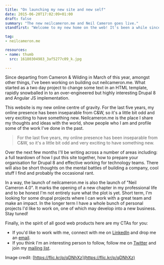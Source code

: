 ```yaml
---
title: "On launching my new site and new self"
date: 2015-06-20T17:02:09+01:00
draft: false
summary: "The new neilcameron.me and Neil Cameron goes live."
standfirst: "Welcome to my new home on the web! It's been a while since I've had my own site, here's what's coming up next."

tag: 
- neilcameron.me

resources:
- name: thumb
  src: 16180304983_3af5277c09_k.jpg
  
---
```

Since departing from Cameron & Wilding in March of this year, amongst other things, I've been working on building out neilcameron.me. What started as a two day project to change some text in an HTML template, rapidly snowballed in to an over-engineered but highly interesting Drupal 8 and Angular JS implementation.

This website is my new online centre of gravity. For the last five years, my online presence has been inseparable from C&W, so it's a little bit odd and very exciting to have something new. Neilcameron.me is the place I share my thoughts and ideas with the world, show people who I am and profile some of the work I've done in the past.

> For the last five years, my online presence has been inseparable from C&W, so it's a little bit odd and very exciting to have something new.

Over the next few months I'll be writing across a number of areas including: a full teardown of how I put this site together, how to prepare your organisation for Drupal 8 and effective working for technology teams. There will also be short thoughts on the mental battles of building a company, cool stuff I find and probably the occasional rant.

In a way, the launch of neilcameron.me is also the launch of "Neil Cameron 4.0". It marks the opening of a new chapter in my professional life and to be honest I'm not entirely sure what the plot is yet. Short term, I'm looking for some drupal projects where I can work with a great team and make an impact. In the longer term I have a whole bunch of personal projects I'd like to work on, one of which may develop into a new business. Stay tuned!

Finally, in the spirit of all good web products here are my CTAs for you:

*   If you'd like to work with me, connect with me on [LinkedIn](https://uk.linkedin.com/in/neiljcameron) and drop me an [email](mailto:neil@neilcameron.me).
*   If you think I'm an interesting person to follow, follow me on [T](https://twitter.com/ncameron)[witter](https://twitter.com/ncameron) and join my [mailing list](http://eepurl.com/bawmCP).

Image credit: [https://flic.kr/p/qDNhXz](https://flic.kr/p/qDNhXz)